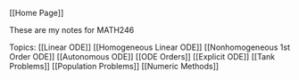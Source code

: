 [[Home Page]]

These are my notes for MATH246

Topics:
[[Linear ODE]]
[[Homogeneous Linear ODE]]
[[Nonhomogeneous 1st Order ODE]]
[[Autonomous ODE]]
[[ODE Orders]]
[[Explicit ODE]]
[[Tank Problems]]
[[Population Problems]]
[[Numeric Methods]]
